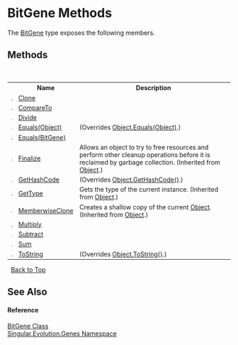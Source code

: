 # BitGene Methods
 

The <a href="6e3ceb63-3c40-7d72-09e8-13c51a663103">BitGene</a> type exposes the following members.


## Methods
&nbsp;<table><tr><th></th><th>Name</th><th>Description</th></tr><tr><td>![Public method](media/pubmethod.gif "Public method")</td><td><a href="738deab1-01f8-9088-3b78-8f799e0e50bf">Clone</a></td><td /></tr><tr><td>![Public method](media/pubmethod.gif "Public method")</td><td><a href="80f97191-fc10-b046-f001-82866c3e4ddc">CompareTo</a></td><td /></tr><tr><td>![Public method](media/pubmethod.gif "Public method")</td><td><a href="3c0d6d14-943d-5f6d-93f0-539449fab825">Divide</a></td><td /></tr><tr><td>![Public method](media/pubmethod.gif "Public method")</td><td><a href="99e3dd64-ec0b-fc93-70f0-80538f946ff0">Equals(Object)</a></td><td> (Overrides <a href="http://msdn2.microsoft.com/en-us/library/bsc2ak47" target="_blank">Object.Equals(Object)</a>.)</td></tr><tr><td>![Public method](media/pubmethod.gif "Public method")</td><td><a href="5bd0fd53-928d-071c-e22a-183a2e79e8f1">Equals(BitGene)</a></td><td /></tr><tr><td>![Protected method](media/protmethod.gif "Protected method")</td><td><a href="http://msdn2.microsoft.com/en-us/library/4k87zsw7" target="_blank">Finalize</a></td><td>
Allows an object to try to free resources and perform other cleanup operations before it is reclaimed by garbage collection.
 (Inherited from <a href="http://msdn2.microsoft.com/en-us/library/e5kfa45b" target="_blank">Object</a>.)</td></tr><tr><td>![Public method](media/pubmethod.gif "Public method")</td><td><a href="4580b2b2-d301-a3ef-412a-2b7088252a6d">GetHashCode</a></td><td> (Overrides <a href="http://msdn2.microsoft.com/en-us/library/zdee4b3y" target="_blank">Object.GetHashCode()</a>.)</td></tr><tr><td>![Public method](media/pubmethod.gif "Public method")</td><td><a href="http://msdn2.microsoft.com/en-us/library/dfwy45w9" target="_blank">GetType</a></td><td>
Gets the type of the current instance.
 (Inherited from <a href="http://msdn2.microsoft.com/en-us/library/e5kfa45b" target="_blank">Object</a>.)</td></tr><tr><td>![Protected method](media/protmethod.gif "Protected method")</td><td><a href="http://msdn2.microsoft.com/en-us/library/57ctke0a" target="_blank">MemberwiseClone</a></td><td>
Creates a shallow copy of the current <a href="http://msdn2.microsoft.com/en-us/library/e5kfa45b" target="_blank">Object</a>.
 (Inherited from <a href="http://msdn2.microsoft.com/en-us/library/e5kfa45b" target="_blank">Object</a>.)</td></tr><tr><td>![Public method](media/pubmethod.gif "Public method")</td><td><a href="93463731-900d-a3de-5dd1-b15fa06f7608">Multiply</a></td><td /></tr><tr><td>![Public method](media/pubmethod.gif "Public method")</td><td><a href="d93ccdce-a60f-5b53-71b7-ada591885c37">Subtract</a></td><td /></tr><tr><td>![Public method](media/pubmethod.gif "Public method")</td><td><a href="086c9553-960c-9a76-1388-d1b3ccb10a1b">Sum</a></td><td /></tr><tr><td>![Public method](media/pubmethod.gif "Public method")</td><td><a href="be934d0c-7ec5-ffcc-97d9-f6359327c1aa">ToString</a></td><td> (Overrides <a href="http://msdn2.microsoft.com/en-us/library/7bxwbwt2" target="_blank">Object.ToString()</a>.)</td></tr></table>&nbsp;
<a href="#bitgene-methods">Back to Top</a>

## See Also


#### Reference
<a href="6e3ceb63-3c40-7d72-09e8-13c51a663103">BitGene Class</a><br /><a href="c9a39aef-d3b0-be3b-cda0-1d7eb5bdd4e1">Singular.Evolution.Genes Namespace</a><br />
